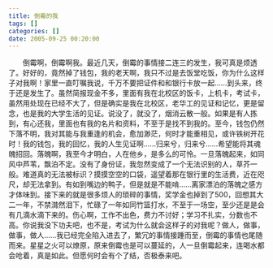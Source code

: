 ```yaml
---
title: 倒霉的我
tags: []
categories: []
date: 2005-09-25 00:20:00 
---
```



&emsp;&emsp;倒霉啊，倒霉啊我。最近几天，倒霉的事情接二连三的发生，我可真是烦透了。好好的，竟然掉了钱包，我的老天啊，我只不过是去饭堂吃饭，你为什么这样子对我啊！家里一直叮嘱我说，千万不要把证件和和银行卡放一起......到头来，终于还是发生了。虽然简报现金不多，里面有我在北校区的饭卡，上机卡，考试卡，虽然用处现在已经不大了，但是确实是我在北校区，老华工的见证和记忆，更是留念，也是我的大学生活的见证。说没了，就没了，烟消云散一般。如果是有人拣到，有心还我，里面也有我的名片和资料，不至于是找不到我的。至今，钱包仍然下落不明，我对其能与我重逢的机会，愈加渺茫，何时才能重相见，或许铁树开花时！我的钱包，我的回忆，我的人生见证啊......归来兮，归来兮......希望能将其魂魄招回。落魄啊，我至今才明白，人在他乡，是多么的可怜。一旦落魄起来，如同风中芦苇，飘泊不定。没有了身份证，我忽然变成了一个无法识别的人，草芥一般。难道真的无法被标识？摸摸空空的口袋，遥望着那在银行里的生活费，近在咫尺，却无法拿到。有如到嘴边的鸭子，但是就是不能啃......离家漂泊的落魄之感方才体味到。接下来的就是很多烦人的琐碎的事情，奖学金也掉到了500，回想其大二一年，不禁潸然泪下，忙碌了一年如同竹篮打水，不至于一场空，至少还是是会有几滴水滴下来的。伤心啊，工作不出色，费力不讨好；学习不扎实，分数也不高。你说我没下功夫吧，也不是，考试为什么就会这样子的对我呢？做人，做事，做事，做人......我已经完全陷入进去了，繁冗的事情接踵而至，倒霉的事情也尾随而来。星星之火可以燎原，原来倒霉也是可以蔓延的，人一旦倒霉起来，连喝水都会呛着，真是如此。但愿何时会有个了结，否极泰来吧。
